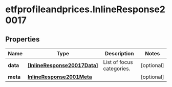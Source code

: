 # etfprofileandprices.InlineResponse20017

## Properties

Name | Type | Description | Notes
------------ | ------------- | ------------- | -------------
**data** | [**[InlineResponse20017Data]**](InlineResponse20017Data.md) | List of focus categories. | [optional] 
**meta** | [**InlineResponse2001Meta**](InlineResponse2001Meta.md) |  | [optional] 



